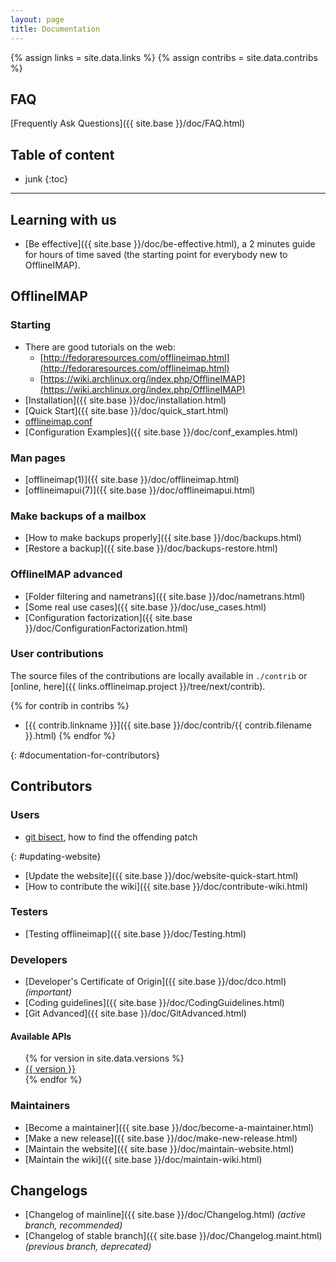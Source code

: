 ```yaml
---
layout: page
title: Documentation
---
```


{% assign links = site.data.links %}
{% assign contribs = site.data.contribs %}


## FAQ

[Frequently Ask Questions]({{ site.base }}/doc/FAQ.html)


## Table of content

* junk
{:toc}

---

<!--
Don't change the fixed id: there is a reference to here from the about page.
-->


## Learning with us

- [Be effective]({{ site.base }}/doc/be-effective.html), a 2 minutes guide for hours of time saved (the starting point for everybody new to OfflineIMAP).



## OfflineIMAP

### Starting

- There are good tutorials on the web:
  - [http://fedoraresources.com/offlineimap.html](http://fedoraresources.com/offlineimap.html)
  - [https://wiki.archlinux.org/index.php/OfflineIMAP](https://wiki.archlinux.org/index.php/OfflineIMAP)
- [Installation]({{ site.base }}/doc/installation.html)
- [Quick Start]({{ site.base }}/doc/quick_start.html)
- [offlineimap.conf](https://github.com/OfflineIMAP/offlineimap/blob/master/offlineimap.conf)
- [Configuration Examples]({{ site.base }}/doc/conf_examples.html)

### Man pages

- [offlineimap(1)]({{ site.base }}/doc/offlineimap.html)
- [offlineimapui(7)]({{ site.base }}/doc/offlineimapui.html)


### Make backups of a mailbox

- [How to make backups properly]({{ site.base }}/doc/backups.html)
- [Restore a backup]({{ site.base }}/doc/backups-restore.html)


### OfflineIMAP advanced

- [Folder filtering and nametrans]({{ site.base }}/doc/nametrans.html)
- [Some real use cases]({{ site.base }}/doc/use_cases.html)
- [Configuration factorization]({{ site.base }}/doc/ConfigurationFactorization.html)


### User contributions

The source files of the contributions are locally available in `./contrib` or [online, here]({{ links.offlineimap.project }}/tree/next/contrib).

{% for contrib in contribs %}
- [{{ contrib.linkname }}]({{ site.base }}/doc/contrib/{{ contrib.filename }}.html)
{% endfor %}


{: #documentation-for-contributors}
## Contributors

### Users

* [git bisect](/doc/git-bisect.html), how to find the offending patch

{: #updating-website}
* [Update the website]({{ site.base }}/doc/website-quick-start.html)
* [How to contribute the wiki]({{ site.base }}/doc/contribute-wiki.html)


### Testers

- [Testing offlineimap]({{ site.base }}/doc/Testing.html)


### Developers

<!-- TODO: become a developers for OfflineIMAP -->
- [Developer's Certificate of Origin]({{ site.base }}/doc/dco.html) *(important)*
- [Coding guidelines]({{ site.base }}/doc/CodingGuidelines.html)
- [Git Advanced]({{ site.base }}/doc/GitAdvanced.html)

#### Available APIs

<ul>
  {% for version in site.data.versions %}
  <li>
    <a href="{{ site.base }}/doc/versions/{{ version }}">{{ version }}</a>
  </li>
  {% endfor %}
</ul>

### Maintainers

- [Become a maintainer]({{ site.base }}/doc/become-a-maintainer.html)
- [Make a new release]({{ site.base }}/doc/make-new-release.html)
- [Maintain the website]({{ site.base }}/doc/maintain-website.html)
- [Maintain the wiki]({{ site.base }}/doc/maintain-wiki.html)


## Changelogs

- [Changelog of mainline]({{ site.base }}/doc/Changelog.html) *(active branch, recommended)*
- [Changelog of stable branch]({{ site.base }}/doc/Changelog.maint.html) *(previous branch, deprecated)*



<!--
vim: ts=2 expandtab
-->

